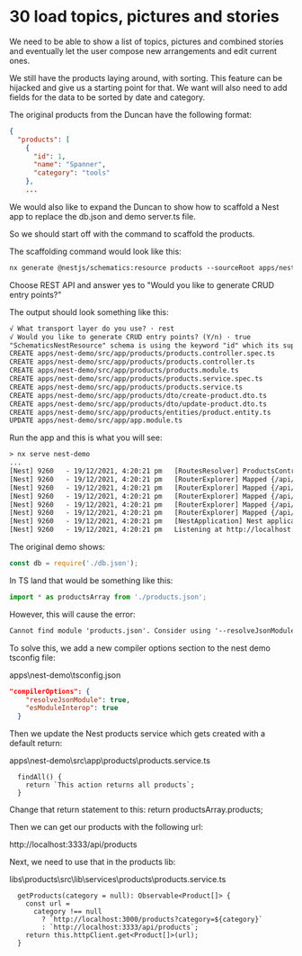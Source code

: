 # 30 load topics, pictures and stories

We need to be able to show a list of topics, pictures and combined stories and eventually let the user compose new arrangements and edit current ones.

We still have the products laying around, with sorting.  This feature can be hijacked and give us a starting point for that.  We want will also need to add fields for the data to be sorted by date and category.

The original products from the Duncan have the following format:

```json
{
  "products": [
    {
      "id": 1,
      "name": "Spanner",
      "category": "tools"
    },
    ...
```

We would also like to expand the Duncan to show how to scaffold a Nest app to replace the db.json and demo server.ts file.

So we should start off with the command to scaffold the products.

The scaffolding command would look like this:

```txt
nx generate @nestjs/schematics:resource products --sourceRoot apps/nest-demo/src/app
```

Choose REST API and answer yes to "Would you like to generate CRUD entry points?"

The output should look something like this:

```txt
√ What transport layer do you use? · rest
√ Would you like to generate CRUD entry points? (Y/n) · true
"SchematicsNestResource" schema is using the keyword "id" which its support is deprecated. Use "$id" for schema ID.
CREATE apps/nest-demo/src/app/products/products.controller.spec.ts
CREATE apps/nest-demo/src/app/products/products.controller.ts
CREATE apps/nest-demo/src/app/products/products.module.ts
CREATE apps/nest-demo/src/app/products/products.service.spec.ts
CREATE apps/nest-demo/src/app/products/products.service.ts
CREATE apps/nest-demo/src/app/products/dto/create-product.dto.ts
CREATE apps/nest-demo/src/app/products/dto/update-product.dto.ts
CREATE apps/nest-demo/src/app/products/entities/product.entity.ts
UPDATE apps/nest-demo/src/app/app.module.ts
```

Run the app and this is what you will see:

```txt
> nx serve nest-demo
...
[Nest] 9260   - 19/12/2021, 4:20:21 pm   [RoutesResolver] ProductsController {/api/products}: +1ms
[Nest] 9260   - 19/12/2021, 4:20:21 pm   [RouterExplorer] Mapped {/api/products, POST} route +1ms
[Nest] 9260   - 19/12/2021, 4:20:21 pm   [RouterExplorer] Mapped {/api/products, GET} route +2ms
[Nest] 9260   - 19/12/2021, 4:20:21 pm   [RouterExplorer] Mapped {/api/products/:id, GET} route +1ms       
[Nest] 9260   - 19/12/2021, 4:20:21 pm   [RouterExplorer] Mapped {/api/products/:id, PATCH} route +2ms     
[Nest] 9260   - 19/12/2021, 4:20:21 pm   [RouterExplorer] Mapped {/api/products/:id, DELETE} route +1ms    
[Nest] 9260   - 19/12/2021, 4:20:21 pm   [NestApplication] Nest application successfully started +6ms      
[Nest] 9260   - 19/12/2021, 4:20:21 pm   Listening at http://localhost:3333/api +6ms
```

The original demo shows:

```js
const db = require('./db.json');
```

In TS land that would be something like this:

```ts
import * as productsArray from './products.json';
```

However, this will cause the error:

```txt
Cannot find module 'products.json'. Consider using '--resolveJsonModule' to import module with '.json' extension.ts(2732)
```

To solve this, we add a new compiler options section to the nest demo tsconfig file:

apps\nest-demo\tsconfig.json

```json
"compilerOptions": {
    "resolveJsonModule": true,
    "esModuleInterop": true
  }
```

Then we update the Nest products service which gets created with a default return:

apps\nest-demo\src\app\products\products.service.ts

```tx
  findAll() {
    return `This action returns all products`;
  }
```

Change that return statement to this: return productsArray.products;

Then we can get our products with the following url:

http://localhost:3333/api/products

Next, we need to use that in the products lib:

libs\products\src\lib\services\products\products.service.ts

```tx
  getProducts(category = null): Observable<Product[]> {
    const url =
      category !== null
        ? `http://localhost:3000/products?category=${category}`
        : `http://localhost:3333/api/products`;
    return this.httpClient.get<Product[]>(url);
  }
```

